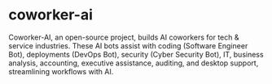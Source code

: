 # coworker-ai
Coworker-AI, an open-source project, builds AI coworkers for tech &amp; service industries. These AI bots assist with coding (Software Engineer Bot), deployments (DevOps Bot), security (Cyber Security Bot), IT, business analysis, accounting, executive assistance, auditing, and desktop support, streamlining workflows with AI.
